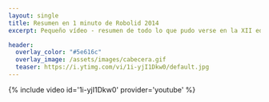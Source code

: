 ```yaml
---
layout: single
title: Resumen en 1 minuto de Robolid 2014
excerpt: Pequeño vídeo - resumen de todo lo que pudo verse en la XII edición de Robolid, organizada por AMUVa en la universidad de ...

header:
  overlay_color: "#5e616c"
  overlay_image: /assets/images/cabecera.gif
  teaser: https://i.ytimg.com/vi/1i-yjI1Dkw0/default.jpg
---
```


{% include video id='1i-yjI1Dkw0' provider='youtube' %}
